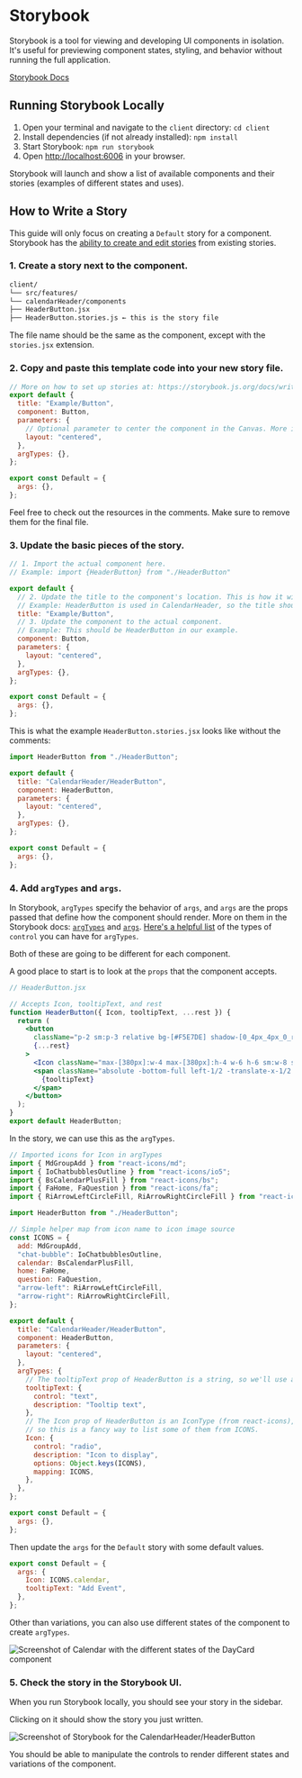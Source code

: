 # Storybook

Storybook is a tool for viewing and developing UI components in isolation. It's useful for previewing component states, styling, and behavior without running the full application.

[Storybook Docs](https://storybook.js.org/docs/writing-stories)

## Running Storybook Locally

1. Open your terminal and navigate to the `client` directory:
   `cd client`
2. Install dependencies (if not already installed):
   `npm install`
3. Start Storybook:
   `npm run storybook`
4. Open [ http://localhost:6006](http://localhost:6006) in your browser.

Storybook will launch and show a list of available components and their stories (examples of different states and uses).

## How to Write a Story

This guide will only focus on creating a `Default` story for a component. Storybook has the [ability to create and edit stories](https://storybook.js.org/docs/essentials/controls#creating-and-editing-stories-from-controls) from existing stories.

### 1. Create a story next to the component.

```md
client/
└── src/features/
└── calendarHeader/components
├── HeaderButton.jsx
├── HeaderButton.stories.js ← this is the story file
```

The file name should be the same as the component, except with the `stories.jsx` extension.

### 2. Copy and paste this template code into your new story file.

```jsx
// More on how to set up stories at: https://storybook.js.org/docs/writing-stories#default-export
export default {
  title: "Example/Button",
  component: Button,
  parameters: {
    // Optional parameter to center the component in the Canvas. More info: https://storybook.js.org/docs/configure/story-layout
    layout: "centered",
  },
  argTypes: {},
};

export const Default = {
  args: {},
};
```

Feel free to check out the resources in the comments. Make sure to remove them for the final file.

### 3. Update the basic pieces of the story.

```jsx
// 1. Import the actual component here.
// Example: import {HeaderButton} from "./HeaderButton"

export default {
  // 2. Update the title to the component's location. This is how it will appear in the Storybook sidebar.
  // Example: HeaderButton is used in CalendarHeader, so the title should be CalendarHeader/HeaderButton
  title: "Example/Button",
  // 3. Update the component to the actual component.
  // Example: This should be HeaderButton in our example.
  component: Button,
  parameters: {
    layout: "centered",
  },
  argTypes: {},
};

export const Default = {
  args: {},
};
```

This is what the example `HeaderButton.stories.jsx` looks like without the comments:

```jsx
import HeaderButton from "./HeaderButton";

export default {
  title: "CalendarHeader/HeaderButton",
  component: HeaderButton,
  parameters: {
    layout: "centered",
  },
  argTypes: {},
};

export const Default = {
  args: {},
};
```

### 4. Add `argTypes` and `args`.

In Storybook, `argTypes` specify the behavior of `args`, and `args` are the props passed that define how the component should render. More on them in the Storybook docs: [`argTypes`](https://storybook.js.org/docs/api/arg-types) and [`args`](https://storybook.js.org/docs/writing-stories/args). [Here's a helpful list](https://storybook.js.org/docs/essentials/controls#annotation) of the types of `control` you can have for `argTypes`.

Both of these are going to be different for each component.

A good place to start is to look at the `props` that the component accepts.

```jsx
// HeaderButton.jsx

// Accepts Icon, tooltipText, and rest
function HeaderButton({ Icon, tooltipText, ...rest }) {
  return (
    <button
      className="p-2 sm:p-3 relative bg-[#F5E7DE] shadow-[0_4px_4px_0_rgba(0,0,0,0.25)] rounded-lg group font-inconsolata font-bold cursor-pointer"
      {...rest}
    >
      <Icon className="max-[380px]:w-4 max-[380px]:h-4 w-6 h-6 sm:w-8 sm:h-8 text-[#C57756]" />
      <span className="absolute -bottom-full left-1/2 -translate-x-1/2 opacity-0 group-hover:opacity-100 transition-opacity duration-200 ease-in bg-[#F5CEB5BF] p-2 border border-black whitespace-nowrap rounded-md pointer-events-none z-10">
        {tooltipText}
      </span>
    </button>
  );
}
export default HeaderButton;
```

In the story, we can use this as the `argTypes`.

```jsx
// Imported icons for Icon in argTypes
import { MdGroupAdd } from "react-icons/md";
import { IoChatbubblesOutline } from "react-icons/io5";
import { BsCalendarPlusFill } from "react-icons/bs";
import { FaHome, FaQuestion } from "react-icons/fa";
import { RiArrowLeftCircleFill, RiArrowRightCircleFill } from "react-icons/ri";

import HeaderButton from "./HeaderButton";

// Simple helper map from icon name to icon image source
const ICONS = {
  add: MdGroupAdd,
  "chat-bubble": IoChatbubblesOutline,
  calendar: BsCalendarPlusFill,
  home: FaHome,
  question: FaQuestion,
  "arrow-left": RiArrowLeftCircleFill,
  "arrow-right": RiArrowRightCircleFill,
};

export default {
  title: "CalendarHeader/HeaderButton",
  component: HeaderButton,
  parameters: {
    layout: "centered",
  },
  argTypes: {
    // The tooltipText prop of HeaderButton is a string, so we'll use a text input.
    tooltipText: {
      control: "text",
      description: "Tooltip text",
    },
    // The Icon prop of HeaderButton is an IconType (from react-icons),
    // so this is a fancy way to list some of them from ICONS.
    Icon: {
      control: "radio",
      description: "Icon to display",
      options: Object.keys(ICONS),
      mapping: ICONS,
    },
  },
};

export const Default = {
  args: {},
};
```

Then update the `args` for the `Default` story with some default values.

```jsx
export const Default = {
  args: {
    Icon: ICONS.calendar,
    tooltipText: "Add Event",
  },
};
```

Other than variations, you can also use different states of the component to create `argTypes`.

![Screenshot of Calendar with the different states of the DayCard component](images/daycard-states-example.jpg)

### 5. Check the story in the Storybook UI.

When you run Storybook locally, you should see your story in the sidebar.

Clicking on it should show the story you just written.

![Screenshot of Storybook for the CalendarHeader/HeaderButton](images/storybook-headerbutton-example.jpg)

You should be able to manipulate the controls to render different states and variations of the component.
